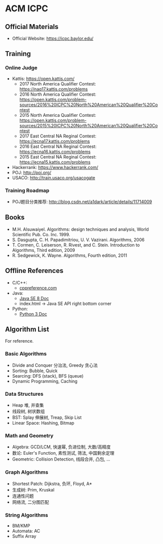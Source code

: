 # ACM ICPC

## Official Materials

* Official Website: https://icpc.baylor.edu/

## Training

### Online Judge

* Kattis: https://open.kattis.com/
    * 2017 North America Qualifier Contest: https://naq17.kattis.com/problems
    * 2016 North America Qualifier Contest: https://open.kattis.com/problem-sources/2016%20ICPC%20North%20American%20Qualifier%20Contest
    * 2015 North America Qualifier Contest: https://open.kattis.com/problem-sources/2015%20ICPC%20North%20American%20Qualifier%20Contest
    * 2017 East Central NA Reginal Contest: https://ecna17.kattis.com/problems
    * 2016 East Central NA Reginal Contest: https://ecna16.kattis.com/problems
    * 2015 East Central NA Reginal Contest: https://ecna15.kattis.com/problems
* Hackerrank: https://www.hackerrank.com/
* POJ: http://poj.org/
* USACO: http://train.usaco.org/usacogate

### Training Roadmap
* POJ题目分类推荐: http://blog.csdn.net/a1dark/article/details/11714009

## Books

* M.H. Alsuwaiyel. Algorithms: design techniques and analysis, World Scientific Pub. Co. Inc. 1999.
* S. Dasgupta, C. H. Papadimitriou, U. V. Vazirani. Algorithms, 2006
* T. Cormen, C. Leiserson, R. Rivest, and C. Stein. Introduction to Algorithms, Third edition, 2009
* R. Sedgewick, K. Wayne. Algorithms, Fourth edition, 2011

## Offline References

* C/C++: 
  * [cppreference.com](http://en.cppreference.com/w/Cppreference:Archives)
* Java:
  * [Java SE 8 Doc](http://www.oracle.com/technetwork/java/javase/documentation/jdk8-doc-downloads-2133158.html)
  * index.html -> Java SE API right bottom corner
* Python:
  * [Python 3 Doc](https://docs.python.org/3/download.html)

## Algorithm List

For reference.

### Basic Algorithms

* Divide and Conquer 分治法, Greedy 贪心法
* Sorting: Bubble, Quick
* Searcing: DFS (stack), BFS (queue)
* Dynamic Programming, Caching

### Data Structures

* Heap 堆, 并查集
* 线段树, 树状数组
* BST: Splay 伸展树, Treap, Skip List
* Linear Space: Hashing, Bitmap

### Math and Geometry

* Algebra: GCD/LCM, 快速幂, 负进位制, 大数/高精度
* 数论: Euler's Function, 素性测试, 筛法, 中国剩余定理
* Geometric: Collision Detection, 线段合并, 凸包, ...

### Graph Algorithms

* Shortest Patch: Dijkstra, 负环, Floyd, A*
* 生成树: Prim, Kruskal
* 连通性问题
* 网络流, 二分图匹配

### String Algorithms

* BM/KMP
* Automata: AC
* Suffix Array
